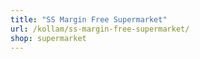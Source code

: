 ```yaml
---
title: "SS Margin Free Supermarket"
url: /kollam/ss-margin-free-supermarket/
shop: supermarket
---
```

